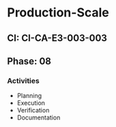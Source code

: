 # Production-Scale

## CI: CI-CA-E3-003-003
## Phase: 08

### Activities
- Planning
- Execution
- Verification
- Documentation
